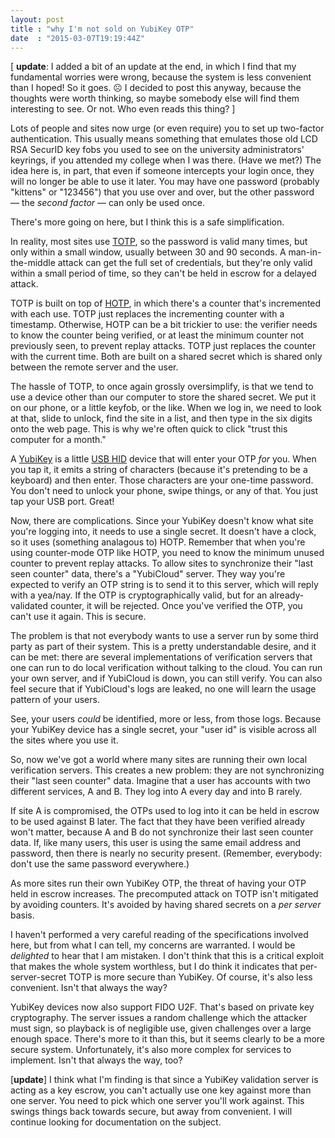 ```yaml
---
layout: post
title : "why I'm not sold on YubiKey OTP"
date  : "2015-03-07T19:19:44Z"
---
```

[ **update**: I added a bit of an update at the end, in which I find that my fundamental worries were wrong, because the system is less convenient than I hoped!  So it goes.  ☹  I decided to post this anyway, because the thoughts were worth thinking, so maybe somebody else will find them interesting to see.  Or not.  Who even reads this thing? ]

Lots of people and sites now urge (or even require) you to set up two-factor
authentication.  This usually means something that emulates those old LCD RSA
SecurID key fobs you used to see on the university administrators' keyrings, if
you attended my college when I was there.  (Have we met?)  The idea here is, in
part, that even if someone intercepts your login once, they will no longer be
able to use it later.  You may have one password (probably "kittens" or
"123456") that you use over and over, but the other password — the *second
factor* — can only be used once.

There's more going on here, but I think this is a safe simplification.

In reality, most sites use
[TOTP](http://en.wikipedia.org/wiki/Time-based_One-time_Password_Algorithm), so
the password is valid many times, but only within a small window, usually
between 30 and 90 seconds.  A man-in-the-middle attack can get the full set of
credentials, but they're only valid within a small period of time, so they
can't be held in escrow for a delayed attack.

TOTP is built on top of
[HOTP](http://en.wikipedia.org/wiki/HMAC-based_One-time_Password_Algorithm), in
which there's a counter that's incremented with each use.  TOTP just replaces
the incrementing counter with a timestamp.  Otherwise, HOTP can be a bit
trickier to use:  the verifier needs to know the counter being verified, or at
least the minimum counter not previously seen, to prevent replay attacks.  TOTP
just replaces the counter with the current time.  Both are built on a shared
secret which is shared only between the remote server and the user.

The hassle of TOTP, to once again grossly oversimplify, is that we tend to use
a device other than our computer to store the shared secret.  We put it on our
phone, or a little keyfob, or the like.  When we log in, we need to look at
that, slide to unlock, find the site in a list, and then type in the six digits
onto the web page.  This is why we're often quick to click "trust this computer
for a month."

A [YubiKey](https://www.yubico.com/products/yubikey-hardware/) is a little [USB
HID](http://en.wikipedia.org/wiki/USB_human_interface_device_class) device that
will enter your OTP *for* you.  When you tap it, it emits a string of
characters (because it's pretending to be a keyboard) and then enter.  Those
characters are your one-time password.  You don't need to unlock your phone,
swipe things, or any of that.  You just tap your USB port.  Great!

Now, there are complications.  Since your YubiKey doesn't know what site you're
logging into, it needs to use a single secret.  It doesn't have a clock, so it
uses (something analagous to) HOTP.  Remember that when you're using
counter-mode OTP like HOTP, you need to know the minimum unused counter to
prevent replay attacks.  To allow sites to synchronize their "last seen
counter" data, there's a "YubiCloud" server.  They way you're expected to
verify an OTP string is to send it to this server, which will reply with a
yea/nay.  If the OTP is cryptographically valid, but for an already-validated
counter, it will be rejected.  Once you've verified the OTP, you can't use it
again.  This is secure.

The problem is that not everybody wants to use a server run by some third party
as part of their system.  This is a pretty understandable desire, and it can be
met: there are several implementations of verification servers that one can run
to do local verification without talking to the cloud.  You can run your own
server, and if YubiCloud is down, you can still verify.  You can also feel
secure that if YubiCloud's logs are leaked, no one will learn the usage pattern
of your users.

See, your users *could* be identified, more or less, from those logs.  Because
your YubiKey device has a single secret, your "user id" is visible across all
the sites where you use it.

So, now we've got a world where many sites are running their own local
verification servers.  This creates a new problem: they are not synchronizing
their "last seen counter" data.  Imagine that a user has accounts with two
different services, A and B.  They log into A every day and into B rarely.

If site A is compromised, the OTPs used to log into it can be held in escrow to
be used against B later.  The fact that they have been verified already won't
matter, because A and B do not synchronize their last seen counter data.  If,
like many users, this user is using the same email address and password, then
there is nearly no security present.  (Remember, everybody: don't use the same
password everywhere.)

As more sites run their own YubiKey OTP, the threat of having your OTP held in escrow
increases.  The precomputed attack on TOTP isn't mitigated by avoiding
counters.  It's avoided by having shared secrets on a *per server* basis.

I haven't performed a very careful reading of the specifications involved here,
but from what I can tell, my concerns are warranted.  I would be *delighted* to
hear that I am mistaken.  I don't think that this is a critical exploit that
makes the whole system worthless, but I do think it indicates that
per-server-secret TOTP is more secure than YubiKey.  Of course, it's also less
convenient.  Isn't that always the way?

YubiKey devices now also support FIDO U2F.  That's based on private key
cryptography.  The server issues a random challenge which the attacker must
sign, so playback is of negligible use, given challenges over a large enough
space.  There's more to it than this, but it seems clearly to be a more secure
system.  Unfortunately, it's also more complex for services to implement.
Isn't that always the way, too?

[**update**]  I think what I'm finding is that since a YubiKey validation server is acting as a key escrow, you can't actually use one key against more than one server.  You need to pick which one server you'll work against.  This swings things back towards secure, but away from convenient.  I will continue looking for documentation on the subject.
